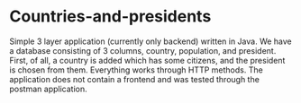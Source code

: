 # Countries-and-presidents
Simple 3 layer application (currently only backend) written in Java. We have a database consisting of 3 columns, country, population, and president. First, of all, a country is added which has some citizens, and the president is chosen from them. Everything works through HTTP methods. The application does not contain a frontend and was tested through the postman application.
